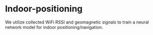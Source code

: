 # Indoor-positioning
We utilize collected WiFi RSSI and geomagnetic signals to train a neural network model for indoor positioning/navigation.
